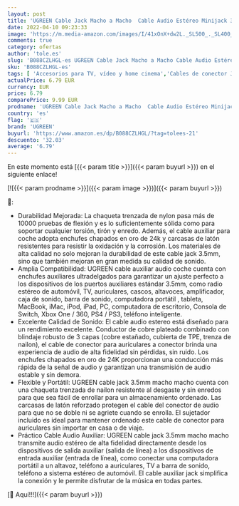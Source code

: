 ```yaml
---
layout: post
title: 'UGREEN Cable Jack Macho a Macho  Cable Audio Estéreo Minijack 3.5mm Nylon Trenzado  Cable Auxiliar Compatible con Radio del Coche  HiFi Sistema  Auriculares  Altavoz  iPhone iPad iPod TV  MP3 1Metros'
date: 2022-04-10 09:23:33
image: 'https://m.media-amazon.com/images/I/41xOnX+dw2L._SL500_._SL400_.jpg'
comments: true
category: ofertas
author: 'tole.es'
slug: 'B088CZLHGL-es UGREEN Cable Jack Macho a Macho Cable Audio Estéreo...'
sku: 'B088CZLHGL-es'
tags: [ 'Accesorios para TV, vídeo y home cinema','Cables de conector Jack','Cables para TV, vídeo y home cinema','Electrónica','TV, vídeo y home cinema','ipad','iphone','ipod','ugreen', ]
actualPrice: 6.79 EUR
currency: EUR
price: 6.79
comparePrice: 9.99 EUR
prodname: 'UGREEN Cable Jack Macho a Macho  Cable Audio Estéreo Minijack 3.5mm Nylon Trenzado  Cable Auxiliar Compatible con Radio del Coche  HiFi Sistema  Auriculares  Altavoz  iPhone iPad iPod TV  MP3 1Metros'
country: 'es'
flag: '🇪🇸'
brand: 'UGREEN'
buyurl: 'https://www.amazon.es/dp/B088CZLHGL/?tag=tolees-21'
descuento: '32.03'
average: '6.79'
---
```


En este momento está [{{< param title >}}]({{< param buyurl >}}) en el siguiente enlace!

[![{{< param prodname >}}]({{< param image >}})]({{< param buyurl >}})

🔎:

- Durabilidad Mejorada: La chaqueta trenzada de nylon pasa más de 10000 pruebas de flexión y es lo suficientemente sólida como para soportar cualquier torsión, tirón y enredo. Además, el cable auxiliar para coche adopta enchufes chapados en oro de 24k y carcasas de latón resistentes para resistir la oxidación y la corrosión. Los materiales de alta calidad no solo mejoran la durabilidad de este cable jack 3.5mm, sino que también mejoran en gran medida su calidad de sonido.
- Amplia Compatibilidad: UGREEN cable auxiliar audio coche cuenta con enchufes auxiliares ultradelgados para garantizar un ajuste perfecto a los dispositivos de los puertos auxiliares estándar 3.5mm, como radio estéreo de automóvil, TV, auriculares, cascos, altavoces, amplificador, caja de sonido, barra de sonido, computadora portátil , tableta, MacBook, iMac, iPod, iPad, PC, computadora de escritorio, Consola de Switch, Xbox One / 360, PS4 / PS3, teléfono inteligente.
- Excelente Calidad de Sonido: El cable audio estereo está diseñado para un rendimiento excelente. Conductor de cobre plateado combinado con blindaje robusto de 3 capas (cobre estañado, cubierta de TPE, trenza de nailon), el cable de conector para auriculares a conector brinda una experiencia de audio de alta fidelidad sin pérdidas, sin ruido. Los enchufes chapados en oro de 24K proporcionan una conducción más rápida de la señal de audio y garantizan una transmisión de audio estable y sin demora.
- Flexible y Portátil: UGREEN cable jack 3.5mm macho macho cuenta con una chaqueta trenzada de nailon resistente al desgaste y sin enredos para que sea fácil de enrollar para un almacenamiento ordenado. Las carcasas de latón reforzado protegen el cable del conector de audio para que no se doble ni se agriete cuando se enrolla. El sujetador incluido es ideal para mantener ordenado este cable de conector para auriculares sin importar en casa o de viaje.
- Práctico Cable Audio Auxiliar: UGREEN cable jack 3.5mm macho macho transmite audio estéreo de alta fidelidad directamente desde los dispositivos de salida auxiliar (salida de línea) a los dispositivos de entrada auxiliar (entrada de línea), como conectar una computadora portátil a un altavoz, teléfono a auriculares, TV a barra de sonido, teléfono a sistema estéreo de automóvil. El cable auxiliar jack simplifica la conexión y le permite disfrutar de la música en todas partes.

[🛒 Aquí!!!]({{< param buyurl >}})
